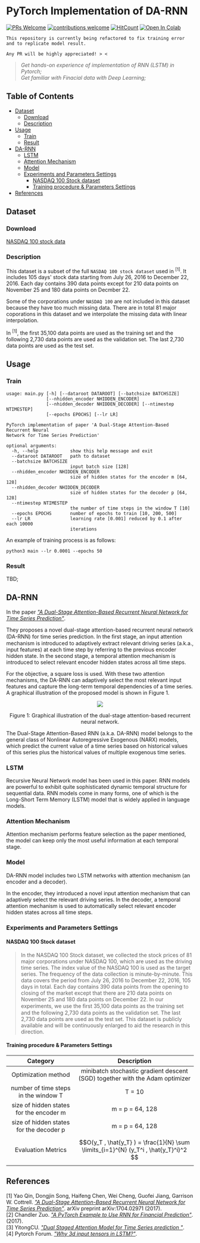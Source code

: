 # PyTorch Implementation of DA-RNN

[![PRs Welcome](https://img.shields.io/badge/PRs-welcome-brightgreen.svg?style=flat-square)](http://makeapullrequest.com)
[![contributions welcome](https://img.shields.io/badge/contributions-welcome-brightgreen.svg?style=flat-square)](https://github.com/Zhenye-Na/DA-RNN/issues)
[![HitCount](http://hits.dwyl.io/Zhenye-Na/DA-RNN.svg)](http://hits.dwyl.io/Zhenye-Na/DA-RNN)
[![Open In Colab](https://colab.research.google.com/assets/colab-badge.svg)]()

```
This repository is currently being refactored to fix training error and to replicate model result.

Any PR will be highly appreciated! > <
```



> *Get hands-on experience of implementation of RNN (LSTM) in Pytorch;*  
> *Get familiar with Finacial data with Deep Learning;*

## Table of Contents

- [Dataset](#dataset)
    - [Download](#download)
    - [Description](#description)
- [Usage](#usage)
    - [Train](#train)
    - [Result](#result)
- [DA-RNN](#da-rnn)
    - [LSTM](#lstm)
    - [Attention Mechanism](#attention-mechanism)
    - [Model](#model)
    - [Experiments and Parameters Settings](#experiments-and-parameters-settings)
        - [NASDAQ 100 Stock dataset]()
        - [Training procedure & Parameters Settings](#training-procedure--parameters-settings)
- [References](#references)



## Dataset
### Download
[NASDAQ 100 stock data](http://cseweb.ucsd.edu/~yaq007/NASDAQ100_stock_data.html)

### Description
This dataset is a subset of the full `NASDAQ 100 stock dataset` used in <sup>[1]</sup>. It includes 105 days' stock data starting from July 26, 2016 to December 22, 2016. Each day contains 390 data points except for 210 data points on November 25 and 180 data points on Decmber 22.

Some of the corporations under `NASDAQ 100` are not included in this dataset because they have too much missing data. There are in total 81 major coporations in this dataset and we interpolate the missing data with linear interpolation.

In <sup>[1]</sup>, the first 35,100 data points are used as the training set and the following 2,730 data points are used as the validation set. The last 2,730 data points are used as the test set.



## Usage

### Train

```
usage: main.py [-h] [--dataroot DATAROOT] [--batchsize BATCHSIZE]
               [--nhidden_encoder NHIDDEN_ENCODER]
               [--nhidden_decoder NHIDDEN_DECODER] [--ntimestep NTIMESTEP]
               [--epochs EPOCHS] [--lr LR]

PyTorch implementation of paper 'A Dual-Stage Attention-Based Recurrent Neural
Network for Time Series Prediction'

optional arguments:
  -h, --help            show this help message and exit
  --dataroot DATAROOT   path to dataset
  --batchsize BATCHSIZE
                        input batch size [128]
  --nhidden_encoder NHIDDEN_ENCODER
                        size of hidden states for the encoder m [64, 128]
  --nhidden_decoder NHIDDEN_DECODER
                        size of hidden states for the decoder p [64, 128]
  --ntimestep NTIMESTEP
                        the number of time steps in the window T [10]
  --epochs EPOCHS       number of epochs to train [10, 200, 500]
  --lr LR               learning rate [0.001] reduced by 0.1 after each 10000
                        iterations
```

An example of training process is as follows:

```
python3 main --lr 0.0001 --epochs 50
```

### Result

TBD;



## DA-RNN

In the paper [*"A Dual-Stage Attention-Based Recurrent Neural Network for Time Series Prediction"*](https://arxiv.org/pdf/1704.02971.pdf). 

They proposes a novel dual-stage attention-based recurrent neural network (DA-RNN) for time series prediction. In the ﬁrst stage, an input attention mechanism is introduced to adaptively extract relevant driving series (a.k.a., input features) at each time step by referring to the previous encoder hidden state. In the second stage, a temporal attention mechanism is introduced to select relevant encoder hidden states across all time steps.

For the objective, a square loss is used. With these two attention mechanisms, the DA-RNN can adaptively select the most relevant input features and capture the long-term temporal dependencies of a time series. A graphical illustration of the proposed model is shown in Figure 1.

<div align="center">
    <img src="https://github.com/Zhenye-Na/DA-RNN/blob/master/fig/fig1.png?raw=true" >
    <p>Figure 1: Graphical illustration of the dual-stage attention-based recurrent neural network.</p>
</div>


The Dual-Stage Attention-Based RNN (a.k.a. DA-RNN) model belongs to the general class of Nonlinear Autoregressive Exogenous (NARX) models, which predict the current value of a time series based on historical values of this series plus the historical values of multiple exogenous time series.

### LSTM

Recursive Neural Network model has been used in this paper. RNN models are powerful to exhibit quite sophisticated dynamic temporal structure for sequential data. RNN models come in many forms, one of which is the Long-Short Term Memory (LSTM) model that is widely applied in language models. 


### Attention Mechanism

Attention mechanism performs feature selection as the paper mentioned, the model can keep only the most useful information at each temporal stage.

### Model

DA-RNN model includes two LSTM networks with attention mechanism (an encoder and a decoder). 

In the encoder, they introduced a novel input attention mechanism that can adaptively select the relevant driving series. In the decoder, a temporal attention mechanism is used to automatically select relevant encoder hidden states across all time steps.

### Experiments and Parameters Settings

#### NASDAQ 100 Stock dataset
> In the NASDAQ 100 Stock dataset, we collected the stock prices of 81 major corporations under NASDAQ 100, which are used as the driving time series. The index value of the NASDAQ 100 is used as the target series. The frequency of the data collection is minute-by-minute. This data covers the period from July 26, 2016 to December 22, 2016, 105 days in total. Each day contains 390 data points from the opening to closing of the market except that there are 210 data points on November 25 and 180 data points on December 22. In our experiments, we use the ﬁrst 35,100 data points as the training set and the following 2,730 data points as the validation set. The last 2,730 data points are used as the test set. This dataset is publicly available and will be continuously enlarged to aid the research in this direction.


#### Training procedure & Parameters Settings
|                 Category                |                                       Description                                      |
|:---------------------------------------:|:--------------------------------------------------------------------------------------:|
|           Optimization method           |      minibatch stochastic gradient descent (SGD) together with the Adam optimizer      |
|   number of time steps in the window T  |                                         T = 10                                         |
| size of hidden states for the encoder m |                                     m = p = 64, 128                                    |
| size of hidden states for the decoder p |                                     m = p = 64, 128                                    |
|            Evaluation Metrics           | $$O(y_T , \hat{y_T} ) = \frac{1}{N} \sum \limits_{i=1}^{N} (y_T^i , \hat{y_T}^i)^2  $$ |

## References

[1] Yao Qin, Dongjin Song, Haifeng Chen, Wei Cheng, Guofei Jiang, Garrison W. Cottrell. [*"A Dual-Stage Attention-Based Recurrent Neural Network for Time Series Prediction"*](https://arxiv.org/pdf/1704.02971.pdf). arXiv preprint arXiv:1704.02971 (2017).  
[2] Chandler Zuo. [*"A PyTorch Example to Use RNN for Financial Prediction"*](http://chandlerzuo.github.io/blog/2017/11/darnn). (2017).  
[3] YitongCU. [*"Dual Staged Attention Model for Time Series prediction
"*](https://github.com/YitongCU/Duel-staged-Attention-for-NYC-Weather-prediction).  
[4] Pytorch Forum. [*"Why 3d input tensors in LSTM?"*](https://discuss.pytorch.org/t/why-3d-input-tensors-in-lstm/4455).
